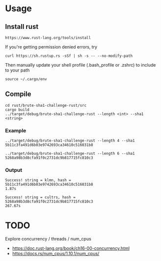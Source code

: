 # Usage

## Install rust

```http
https://www.rust-lang.org/tools/install
```

If you're getting permission denied errors, try

```shell
curl https://sh.rustup.rs -sSf | sh -s -- --no-modify-path 
```

Then manually update your shell profile (.bash_profile or .zshrc) to include to your path

```shell
source ~/.cargo/env
```

## Compile

```shell
cd rust/brute-sha1-challenge-rust/src
cargo build
../target/debug/brute-sha1-challenge-rust --length <int> --sha1 <string>
```

### Example

```shell
../target/debug/brute-sha1-challenge-rust --length 4 --sha1 5b11c3fa491d6b03e9742693ca34610c516031b8

../target/debug/brute-sha1-challenge-rust --length 6 --sha1 5268a98b3d8cfa91f0c2731dc9b817715fc810c3
```

### Output

```shell
Success! string = klmn, hash = 5b11c3fa491d6b03e9742693ca34610c516031b8
1.87s

Success! string = cultrs, hash = 5268a98b3d8cfa91f0c2731dc9b817715fc810c3
267.67s
```

# TODO

Explore concurrency / threads / num_cpus

* https://doc.rust-lang.org/book/ch16-00-concurrency.html
* https://docs.rs/num_cpus/1.10.1/num_cpus/
